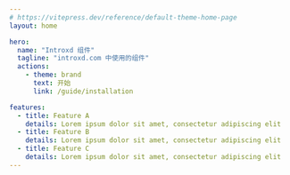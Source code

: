 ```yaml
---
# https://vitepress.dev/reference/default-theme-home-page
layout: home

hero:
  name: "Introxd 组件"
  tagline: "introxd.com 中使用的组件"
  actions:
    - theme: brand
      text: 开始
      link: /guide/installation

features:
  - title: Feature A
    details: Lorem ipsum dolor sit amet, consectetur adipiscing elit
  - title: Feature B
    details: Lorem ipsum dolor sit amet, consectetur adipiscing elit
  - title: Feature C
    details: Lorem ipsum dolor sit amet, consectetur adipiscing elit
---
```

